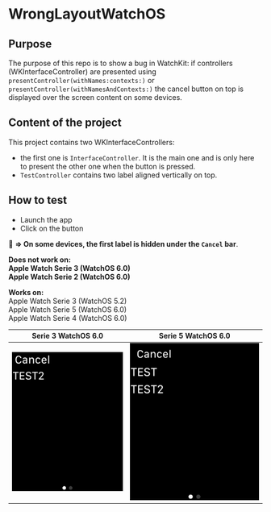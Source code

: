 # WrongLayoutWatchOS

## Purpose
The purpose of this repo is to show a bug in WatchKit: if controllers (WKInterfaceController) are presented using `presentController(withNames:contexts:)` or `presentController(withNamesAndContexts:)` the cancel button on top is displayed over the screen content on some devices.


## Content of the project
This project contains two WKInterfaceControllers: 
- the first one is `InterfaceController`. It is the main one and is only here to present the other one when the button is pressed.
- `TestController` contains two label aligned vertically on top.

## How to test

- Launch the app<br/>
- Click on the button<br/>

🐛 **=> On some devices, the first label is hidden under the `Cancel` bar**.

**Does not work on:<br/>**
**Apple Watch Serie 3 (WatchOS 6.0)<br/>
Apple Watch Serie 2 (WatchOS 6.0)<br/>**

**Works on:<br/>**
Apple Watch Serie 3 (WatchOS 5.2)<br/>
Apple Watch Serie 5 (WatchOS 6.0)<br/>
Apple Watch Serie 4 (WatchOS 6.0)<br/>

| Serie 3 WatchOS 6.0    | Serie 5 WatchOS 6.0 |
| ------------- |:-------------:|
| ![alt text](https://github.com/djavan-bertrand/WrongLayoutWatchOS/raw/master/Resources/Series3.png "Wrong layout")      | ![alt text](https://github.com/djavan-bertrand/WrongLayoutWatchOS/raw/master/Resources/Series5.png "Correct layout") |